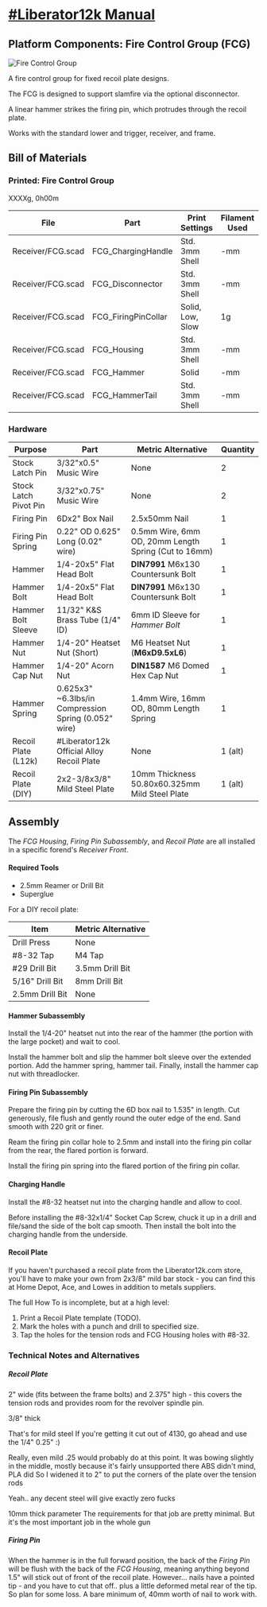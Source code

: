 # [\#Liberator12k Manual](../README.md)

## Platform Components: Fire Control Group (FCG)

![Fire Control Group](FCG.png)

A fire control group for fixed recoil plate designs.

The FCG is designed to support slamfire via the optional disconnector.

A linear hammer strikes the firing pin, which protrudes through the recoil plate.

Works with the standard lower and trigger, receiver, and frame.

## Bill of Materials

### Printed: Fire Control Group

XXXXg, 0h00m

| File                | Part                | Print Settings   | Filament Used | Print Time |
|---------------------|---------------------|------------------|---------------|------------|
| Receiver/FCG.scad   | FCG_ChargingHandle  | Std. 3mm Shell   | -mm           | -h-m       |
| Receiver/FCG.scad   | FCG_Disconnector    | Std. 3mm Shell   | -mm           | -h-m       |
| Receiver/FCG.scad   | FCG_FiringPinCollar | Solid, Low, Slow | 1g            | 0h48m      |
| Receiver/FCG.scad   | FCG_Housing         | Std. 3mm Shell   | -mm           | -h-m       |
| Receiver/FCG.scad   | FCG_Hammer          | Solid            | -mm           | -h-m       |
| Receiver/FCG.scad   | FCG_HammerTail      | Std. 3mm Shell   | -mm           | -h-m       |

### Hardware

| Purpose               | Part                                                 | Metric Alternative                                   | Quantity |
|-----------------------|------------------------------------------------------|------------------------------------------------------|----------|
| Stock Latch Pin       | 3/32"x0.5" Music Wire                                | None                                                 | 2        |
| Stock Latch Pivot Pin | 3/32"x0.75" Music Wire                               | None                                                 | 2        |
| Firing Pin            | 6Dx2" Box Nail                                       | 2.5x50mm Nail                                        | 1        |
| Firing Pin Spring     | 0.22" OD 0.625" Long (0.02" wire)                    | 0.5mm Wire, 6mm OD, 20mm Length Spring (Cut to 16mm) | 1        |
| Hammer                | 1/4-20x5" Flat Head Bolt                             | **DIN7991** M6x130 Countersunk Bolt                  | 1        |
| Hammer Bolt           | 1/4-20x5" Flat Head Bolt                             | **DIN7991** M6x130 Countersunk Bolt                  | 1        |
| Hammer Bolt Sleeve    | 11/32" K&S Brass Tube (1/4" ID)                      | 6mm ID Sleeve for _Hammer Bolt_                      | 1        |
| Hammer Nut            | 1/4-20" Heatset Nut (Short)                          | M6 Heatset Nut (**M6xD9.5xL6**)                      | 1        |
| Hammer Cap Nut        | 1/4-20" Acorn Nut                                    | **DIN1587** M6 Domed Hex Cap Nut                     | 1        |
| Hammer Spring         | 0.625x3" ~6.3lbs/in Compression Spring (0.052" wire) | 1.4mm Wire, 16mm OD, 80mm Length Spring              | 1        |
| Recoil Plate (L12k)   | #Liberator12k Official Alloy Recoil Plate            | None                                                 | 1 (alt)  |
| Recoil Plate (DIY)    | 2x2-3/8x3/8" Mild Steel Plate                        | 10mm Thickness 50.80x60.325mm Mild Steel Plate       | 1 (alt)  |

## Assembly

The *FCG Housing*, *Firing Pin Subassembly*, and *Recoil Plate* are all installed in a specific forend's *Receiver
Front*.

#### Required Tools

* 2.5mm Reamer or Drill Bit
* Superglue

For a DIY recoil plate:

| Item             | Metric Alternative |
|------------------|--------------------|
| Drill Press      | None               |
| #8-32 Tap        | M4 Tap             |
| #29 Drill Bit    | 3.5mm Drill Bit    |
| 5/16" Drill Bit  | 8mm Drill Bit      |
| 2.5mm Drill Bit  | None               |

#### Hammer Subassembly

Install the 1/4-20" heatset nut into the rear of the hammer (the portion with the large pocket) and wait to cool.

Install the hammer bolt and slip the hammer bolt sleeve over the extended portion. Add the hammer spring, hammer tail.
Finally, install the hammer cap nut with threadlocker.

#### Firing Pin Subassembly

Prepare the firing pin by cutting the 6D box nail to 1.535" in length. Cut generously, file flush and gently round the
outer edge of the end. Sand smooth with 220 grit or finer.

Ream the firing pin collar hole to 2.5mm and install into the firing pin collar from the rear, the flared portion is
forward.

Install the firing pin spring into the flared portion of the firing pin collar.

#### Charging Handle

Install the \#8-32 heatset nut into the charging handle and allow to cool.

Before installing the \#8-32x1/4" Socket Cap Screw, chuck it up in a drill and file/sand the side of the bolt cap
smooth. Then install the bolt into the charging handle from the underside.

#### Recoil Plate

If you haven't purchased a recoil plate from the Liberator12k.com store, you'll have to make your own from 2x3/8" mild
bar stock - you can find this at Home Depot, Ace, and Lowes in addition to metals suppliers.

The full How To is incomplete, but at a high level:

1. Print a Recoil Plate template (TODO).
2. Mark the holes with a punch and drill to specified size.
3. Tap the holes for the tension rods and FCG Housing holes with #8-32.

### Technical Notes and Alternatives

##### Recoil Plate
2" wide (fits between the frame bolts)
and 2.375" high - this covers the tension rods and provides room for the revolver spindle pin.

3/8" thick

That's for mild steel
If you're getting it cut out of 4130, go ahead and use the 1/4"
0.25" :)

Really, even mild .25 would probably do at this point.
It was bowing slightly in the middle, mostly because it's fairly unsupported there
ABS didn't mind, PLA did
So I widened it to 2" to put the corners of the plate over the tension rods

Yeah.. any decent steel will give exactly zero fucks


10mm thick parameter The requirements for that job are pretty minimal.
But it's the most important job in the whole gun

##### Firing Pin
When the hammer is in the full forward position, the back of the *Firing Pin* will be flush with the back of the *FCG Housing*, meaning anything beyond 1.5" will stick out of front of the recoil plate.
However... nails have a pointed tip - and you have to cut that off.. plus a little deformed metal rear of the tip. So plan for some loss. A bare minimum of, 40mm worth of nail to work with.

